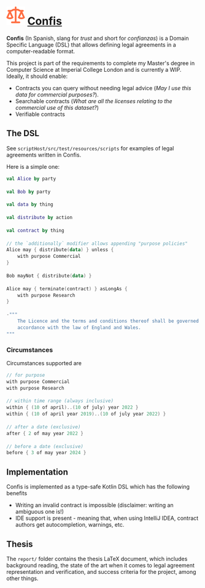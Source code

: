 # ![law](docs/src/doc/docs/pics/law-inline-deep_orange.svg) [Confis](https://confis.dcotta.eu)

**Confis** (In Spanish, slang for _trust_ and short for _confianzas_) is a Domain Specific
Language (DSL) that allows defining legal agreements in a computer-readable format.

This project is part of the requirements to complete my Master's degree in Computer Science at
Imperial College London and is currently a WIP. Ideally, it should enable:

- Contracts you can query without needing legal advice (_May I use this data for commercial
  purposes?_).
- Searchable contracts (_What are all the licenses relating to the commercial use of this dataset?_)
- Verifiable contracts

## The DSL

See `scriptHost/src/test/resources/scripts` for examples of legal agreements written in Confis.

Here is a simple one:

```kotlin
val Alice by party

val Bob by party

val data by thing

val distribute by action

val contract by thing

// the `additionally` modifier allows appending "purpose policies"
Alice may { distribute(data) } unless {
    with purpose Commercial
}

Bob mayNot { distribute(data) }

Alice may { terminate(contract) } asLongAs {
    with purpose Research
}

-"""
    The Licence and the terms and conditions thereof shall be governed and construed in
    accordance with the law of England and Wales.
"""

```

### Circumstances

Circumstances supported are

```kotlin
// for purpose
with purpose Commercial
with purpose Research

// within time range (always inclusive)
within { (10 of april)..(10 of july) year 2022 }
within { (10 of april year 2019)..(10 of july year 2022) }

// after a date (exclusive)
after { 2 of may year 2022 }

// before a date (exclusive)
before { 3 of may year 2024 }
```

## Implementation

Confis is implemented as a type-safe Kotlin DSL which has the following benefits

- Writing an invalid contract is impossible (disclaimer: writing an ambiguous one is!)
- IDE support is present - meaning that, when using IntelliJ IDEA, contract authors get
  autocompletion, warnings, etc.

## Thesis

The `report/` folder contains the thesis LaTeX document, which includes background reading, the
state of the art when it comes to legal agreement representation and verification, and success
criteria for the project, among other things.
